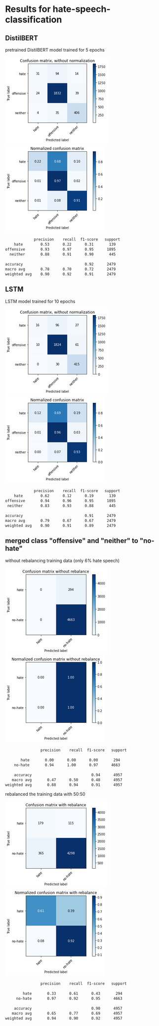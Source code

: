 # Results for hate-speech-classification

## DistilBERT
pretrained DistilBERT model trained for 5 epochs

![Confusion matrix_bert](images/distilbert.png)
![Confusion matrix_bert2](images/distilbert_norm.png)
    
                 precision    recall  f1-score   support
        hate        0.53      0.22      0.31       139	
    offensive       0.93      0.97      0.95      1895
      neither       0.88      0.91      0.90       445

    accuracy                            0.92      2479	
    macro avg       0.78      0.70      0.72      2479
    weighted avg    0.90      0.92      0.91      2479

## LSTM
LSTM model trained for 10 epochs

![Confusion matrix_lstm](images/lstm.png)
![Confusion matrix_lstm2](images/lstm_norm.png)

                 precision    recall  f1-score   support
        hate        0.62      0.12      0.19       139
    offensive       0.94      0.96      0.95      1895
     neither        0.83      0.93      0.88       445

    accuracy                            0.91      2479
    macro avg       0.79      0.67      0.67      2479
    weighted avg    0.90      0.91      0.89      2479

## merged class "offensive" and "neither" to "no-hate"

without rebalancing training data (only 6% hate speech)

![Confusion matrix_2label](images/nobalance_without_normalization.png)
![Confusion matrix_2label2](images/nobalance_with_normalization.png)

                    precision    recall  f1-score   support

           hate       0.00      0.00      0.00       294
        no-hate       0.94      1.00      0.97      4663

        accuracy                           0.94      4957
       macro avg       0.47      0.50      0.48      4957
    weighted avg       0.88      0.94      0.91      4957
    
rebalanced the training data with 50:50

![Confusion matrix_2label](images/rebalance_without_normalization.png)
![Confusion matrix_2label2](images/rebalance_with_norm.png)

                    precision    recall  f1-score   support

            hate       0.33      0.61      0.43       294
         no-hate       0.97      0.92      0.95      4663

        accuracy                           0.90      4957
       macro avg       0.65      0.77      0.69      4957
    weighted avg       0.94      0.90      0.92      4957


